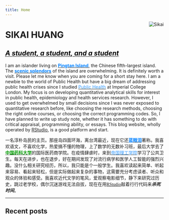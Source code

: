 ```yaml
---
title: Home
---
```


<img src="/./_index_files/home_logo.png" style="max-width:15%;min-width:40px;float:right;" alt="Sikai" />

# SIKAI HUANG

## <a href="https://huangsikai.org/" style="color: black; text-decoration: underline;text-decoration-style: dotted;"> *A student, a student, and a student* </a>

I am an islander living on [<span style="color:#0080FF;">**Pingtan Island**</span>](https://en.wikipedia.org/wiki/Pingtan_Island), the Chinese fifth-largest island. The [<span style="color:#0080FF;">**scenic splendors**</span>](https://www.youtube.com/watch?v=ZKkFs0bN8k4) of the island are overwhelming. It is definitely worth a visit. Please let me know when you are coming for a short stay here. I am a newbie to the world of Public Health but have a big dream of addressing public health crises since I studied [<span style="color:#3399FF;">Public Health</span>](https://www.imperial.ac.uk/school-public-health/study/postgraduate/masters/master-of-public-health/) at Imperial College London. My focus is on developing quantitative analytical skills for interest in public health, epidemiology and health services research. However, I used to get overwhelmed by small decisions since I was never exposed to quantitative research before, like choosing the research methods, choosing the right online courses, or choosing the correct programming codes. So, I have planned to write up study note, whether it has something to do with critical appraisal, programming ability, or essays. This blog website, wholly operated by [RStudio](https://rmarkdown.rstudio.com/index.html), is a good platform and start.

<span style="font-family:楷体;"> 一名淳朴岛民的主页。那座岛四面环海，离台湾最近，现在它还[<span style="color:#0080FF;">**蓝眼泪**</span>](https://baike.baidu.com/item/%E5%B8%8C%E6%B0%8F%E5%BC%AF%E5%96%89%E6%B5%B7%E8%90%A4/19555600?fromtitle=%E8%93%9D%E7%9C%BC%E6%B3%AA&fromid=84109)著称。我喜欢语文，不喜欢化学，热爱搞不懂的物理，上了数学的无数补习班，最后大学去了[<span style="color:#009900;">**中国药科大学**</span>](https://www.cpu.edu.cn)的国际医药商学院。在疫情肆虐时，来到[<span style="color:#3399FF;">帝国理工学院</span>](https://www.imperial.ac.uk/school-public-health)学习了公共卫生。每天在进步，也在退步，好在期间发现了对流行病学和医学人工智能的强烈兴趣。没什么相关研究经历，所以，我只能是个一般学生。我喜欢读起来简单、听起来容易、看起来轻松，但是实际做起来复杂的事物，这需要充分考虑读者、听众和观众的体验和感受。我喜欢近代文学的笔风，爱观察电影细节，静下来研究过历史，跳过老学校，偶尔沉迷游戏无法自拔，现在在用[RStudio](https://rmarkdown.rstudio.com/index.html)敲着行行代码来***杀死时间***。</span>

------------------------------------------------------------------------

## Recent posts
